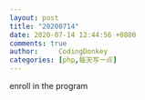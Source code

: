 ```yaml
---
layout: post
title: "20200714"
date: 2020-07-14 12:44:56 +0800
comments: true
author:     CodingDonkey
categories: [php,每天写一点]
---
```


enroll in the program


